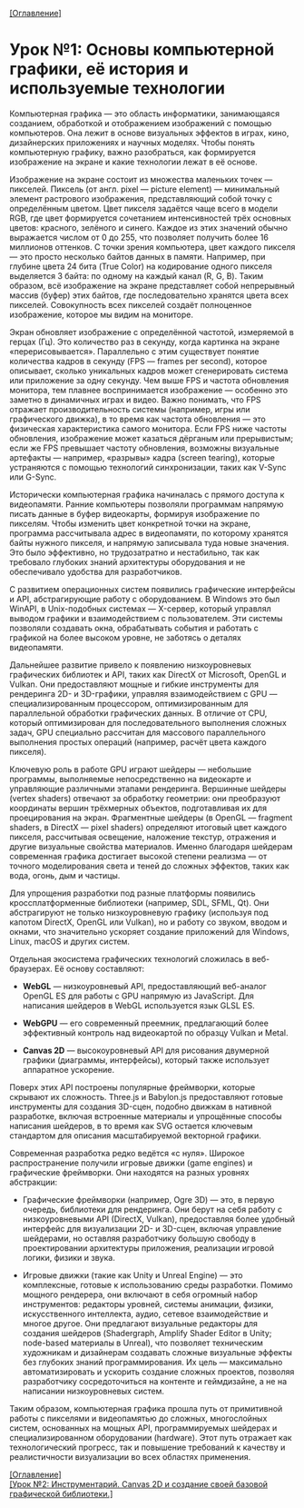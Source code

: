 
<!--- file: 01_the_basics.md --->

[[Оглавление]](README.md)

# Урок №1: Основы компьютерной графики, её история и используемые технологии

Компьютерная графика — это область информатики, занимающаяся созданием, обработкой и отображением изображений с помощью компьютеров. Она лежит в основе визуальных эффектов в играх, кино, дизайнерских приложениях и научных моделях. Чтобы понять компьютерную графику, важно разобраться, как формируется изображение на экране и какие технологии лежат в её основе.

Изображение на экране состоит из множества маленьких точек — пикселей. Пиксель (от англ. pixel — picture element) — минимальный элемент растрового изображения, представляющий собой точку с определённым цветом. Цвет пикселя задаётся чаще всего в модели RGB, где цвет формируется сочетанием интенсивностей трёх основных цветов: красного, зелёного и синего. Каждое из этих значений обычно выражается числом от 0 до 255, что позволяет получить более 16 миллионов оттенков. С точки зрения компьютера, цвет каждого пикселя — это просто несколько байтов данных в памяти. Например, при глубине цвета 24 бита (True Color) на кодирование одного пикселя выделяется 3 байта: по одному на каждый канал (R, G, B). Таким образом, всё изображение на экране представляет собой непрерывный массив (буфер) этих байтов, где последовательно хранятся цвета всех пикселей. Совокупность всех пикселей создаёт полноценное изображение, которое мы видим на мониторе.

Экран обновляет изображение с определённой частотой, измеряемой в герцах (Гц). Это количество раз в секунду, когда картинка на экране «перерисовывается». Параллельно с этим существует понятие количества кадров в секунду (FPS — frames per second), которое описывает, сколько уникальных кадров может сгенерировать система или приложение за одну секунду. Чем выше FPS и частота обновления монитора, тем плавнее воспринимается изображение — особенно это заметно в динамичных играх и видео. Важно понимать, что FPS отражает производительность системы (например, игры или графического движка), в то время как частота обновления — это физическая характеристика самого монитора. Если FPS ниже частоты обновления, изображение может казаться дёрганым или прерывистым; если же FPS превышает частоту обновления, возможны визуальные артефакты — например, «разрывы» кадра (screen tearing), которые устраняются с помощью технологий синхронизации, таких как V-Sync или G-Sync.

Исторически компьютерная графика начиналась с прямого доступа к видеопамяти. Ранние компьютеры позволяли программам напрямую писать данные в буфер видеокарты, формируя изображение по пикселям. Чтобы изменить цвет конкретной точки на экране, программа рассчитывала адрес в видеопамяти, по которому хранятся байты нужного пикселя, и напрямую записывала туда новые значения. Это было эффективно, но трудозатратно и нестабильно, так как требовало глубоких знаний архитектуры оборудования и не обеспечивало удобства для разработчиков.

С развитием операционных систем появились графические интерфейсы и API, абстрагирующие работу с оборудованием. В Windows это был WinAPI, в Unix-подобных системах — X-сервер, который управлял выводом графики и взаимодействием с пользователем. Эти системы позволяли создавать окна, обрабатывать события и работать с графикой на более высоком уровне, не заботясь о деталях видеопамяти.

Дальнейшее развитие привело к появлению низкоуровневых графических библиотек и API, таких как DirectX от Microsoft, OpenGL и Vulkan. Они предоставляют мощные и гибкие инструменты для рендеринга 2D- и 3D-графики, управляя взаимодействием с GPU — специализированным процессором, оптимизированным для параллельной обработки графических данных. В отличие от CPU, который оптимизирован для последовательного выполнения сложных задач, GPU специально рассчитан для массового параллельного выполнения простых операций (например, расчёт цвета каждого пикселя).

Ключевую роль в работе GPU играют шейдеры — небольшие программы, выполняемые непосредственно на видеокарте и управляющие различными этапами рендеринга. Вершинные шейдеры (vertex shaders) отвечают за обработку геометрии: они преобразуют координаты вершин трёхмерных объектов, подготавливая их для проецирования на экран. Фрагментные шейдеры (в OpenGL — fragment shaders, в DirectX — pixel shaders) определяют итоговый цвет каждого пикселя, рассчитывая освещение, наложение текстур, отражения и другие визуальные свойства материалов. Именно благодаря шейдерам современная графика достигает высокой степени реализма — от точного моделирования света и теней до сложных эффектов, таких как вода, огонь, дым и частицы.

Для упрощения разработки под разные платформы появились кроссплатформенные библиотеки (например, SDL, SFML, Qt). Они абстрагируют не только низкоуровневую графику (используя под капотом DirectX, OpenGL или Vulkan), но и работу со звуком, вводом и окнами, что значительно ускоряет создание приложений для Windows, Linux, macOS и других систем.

Отдельная экосистема графических технологий сложилась в веб-браузерах. Её основу составляют:

* **WebGL** — низкоуровневый API, предоставляющий веб-аналог OpenGL ES для работы с GPU напрямую из JavaScript. Для написания шейдеров в WebGL используется язык GLSL ES.

* **WebGPU** — его современный преемник, предлагающий более эффективный контроль над видеокартой по образцу Vulkan и Metal.

* **Canvas 2D** — высокоуровневый API для рисования двумерной графики (диаграммы, интерфейсы), который также использует аппаратное ускорение.

Поверх этих API построены популярные фреймворки, которые скрывают их сложность. Three.js и Babylon.js предоставляют готовые инструменты для создания 3D-сцен, подобно движкам в нативной разработке, включая встроенные материалы и упрощённые способы написания шейдеров, в то время как SVG остается ключевым стандартом для описания масштабируемой векторной графики.

Современная разработка редко ведётся «с нуля». Широкое распространение получили игровые движки (game engines) и графические фреймворки. Они находятся на разных уровнях абстракции:

* Графические фреймворки (например, Ogre 3D) — это, в первую очередь, библиотеки для рендеринга. Они берут на себя работу с низкоуровневыми API (DirectX, Vulkan), предоставляя более удобный интерфейс для визуализации 2D- и 3D-сцен, включая управление шейдерами, но оставляя разработчику большую свободу в проектировании архитектуры приложения, реализации игровой логики, физики и звука.

* Игровые движки (такие как Unity и Unreal Engine) — это комплексные, готовые к использованию среды разработки. Помимо мощного рендерера, они включают в себя огромный набор инструментов: редакторы уровней, системы анимации, физики, искусственного интеллекта, аудио, сетевое взаимодействие и многое другое. Они предлагают визуальные редакторы для создания шейдеров (Shadergraph, Amplify Shader Editor в Unity;  node-based материалы в Unreal), что позволяет техническим художникам и дизайнерам создавать сложные визуальные эффекты без глубоких знаний программирования. Их цель — максимально автоматизировать и ускорить создание сложных проектов, позволяя разработчику сосредоточиться на контенте и геймдизайне, а не на написании низкоуровневых систем.

Таким образом, компьютерная графика прошла путь от примитивной работы с пикселями и видеопамятью до сложных, многослойных систем, основанных на мощных API, программируемых шейдерах и специализированном оборудовании (hardware). Этот путь отражает как технологический прогресс, так и повышение требований к качеству и реалистичности визуализации во всех областях применения.

[[Оглавление]](README.md)  
[[Урок №2: Инструментарий. Canvas 2D и создание своей базовой графической библиотеки.]](02_canvas_2d.md)
